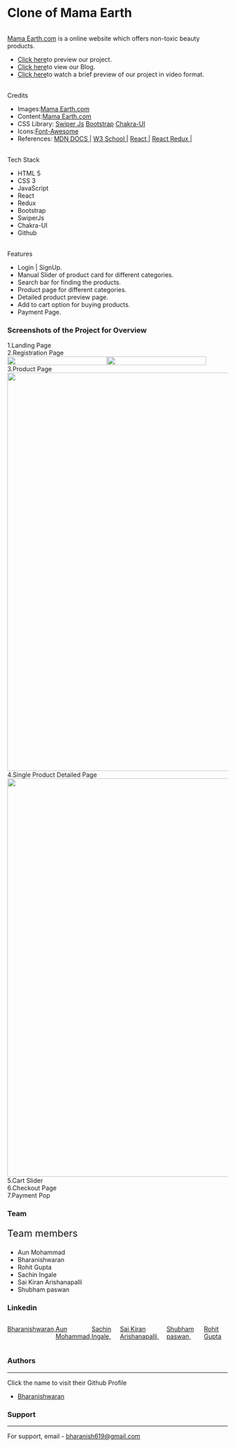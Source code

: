 <h1>Clone of Mama Earth</h1>
    <img src="https://cdn-images-1.medium.com/max/1040/1*StPsEPuvTr08P69H4XpX-w.png" alt="">
    <p><a href="https://mamaearth.in/">Mama Earth.com</a> is a online website which offers non-toxic beauty products.</p>
    <ul>
        <li><a href="https://clone-mamaearth.netlify.app/">Click here</a><span>to preview our project.</span></li>
        <li><a href="https://medium.com/@rg15697/a-new-experience-with-cloning-of-mamaearth-website-fbffb55767aa">Click here</a><span>to view our Blog.</span></li>
        <li><a href="https://drive.google.com/file/d/1iLvL-08IGJ64dp9s4pC19r3DJD1qqErP/view?usp=sharing">Click here</a><span>to watch a brief preview of our project in video format.</span></li>
    </ul>
<!--     <img src="https://cdn.shopify.com/s/files/1/0057/8938/4802/files/Boat-Logo_200x_200x_f9c79bf9-9c9a-477d-ab6a-7c889a1f2f70_170x.png?v=1646731229" alt=""> -->
    <br>
    <label for="">Credits</label>
    <ul>
        <li><span>Images:</span><a href="https://mamaearth.in/">Mama Earth.com</a></li>
        <li><span>Content:</span><a href="https://mamaearth.in/">Mama Earth.com</a></li>
        <li><span>CSS Library:</span>
        <a href="">Swiper Js</a>
         <a href="">Bootstrap</a>   
           <a href="">Chakra-UI</a>  
        </li>
        <li><span>Icons:</span><a href="">Font-Awesome</a></li>
        <li style="display:flex,"><span>References:</span>
           <a href="">MDN DOCS |</a>
           <a href="">W3 School |</a>
           <a href="">React |</a>
           <a href="">React Redux |</a>
        </li>
    </ul>
    <br>
    <label for="">Tech Stack</label>
    <ul>
        <li>HTML 5</li>
        <li>CSS 3</li>
        <li>JavaScript</li>
        <li>React</li>
        <li>Redux</>
        <li>Bootstrap</>
        <li>SwiperJs</>
        <li>Chakra-UI</>
        <li>Github</li>
    </ul>
    <br>
    <label for="">Features</label>
     <ul>
         <li>Login | SignUp.</li>
         <li>Manual Slider of product card for different categories.</li>
         <li>Search bar for finding the products.</li>
         <li>Product page for different categories.</li>
         <li>Detailed product preview page.</li>
         <li>Add to cart option for buying products.</li>
         <li>Payment Page.</li>
     </ul>
     <h3>Screenshots of the Project for Overview</h3>
      <label for="">1.Landing Page</label><br>
      <img src="https://miro.medium.com/max/1400/1*Se-ve1tgHsIgzcGLTZDA6A.png" alt=""><br>
      <label for="">2.Registration Page</label><br>
     <div style="display: flex; width: 455px;">
        <img width="100%" src="https://miro.medium.com/max/806/1*M3GpWocniCwofufir6H7sQ.jpeg" alt="">
        <img width="100%" src="https://miro.medium.com/max/812/1*pS7KUMrcNd3uTxWnDkoo2Q.jpeg" alt="">
     </div>
      <label for="">3.Product Page</label><br>
      <img width="910px" src="https://miro.medium.com/max/1400/1*X3OFqt6EzfafCsyyQ0X9Ig.png" alt=""><br>
      <label for="">4.Single Product Detailed Page</label><br>
      <img width="910px" src="https://miro.medium.com/max/1400/1*_zjgw-ZYS1E4ueykOKIp-A.png" alt=""><br>
      <label for="">5.Cart Slider</label><br>
      <img src="https://miro.medium.com/max/1400/1*3hYuhVUuLY3EAKSRPOuKmw.jpeg" alt=""><br>
      <label for="">6.Checkout Page</label><br>
      <img src="https://miro.medium.com/max/1400/1*nXYKH_SBtjfqLrlMd1XZLw.png" alt=""><br>
      <label for="">7.Payment Pop</label><br>
      <img src="https://miro.medium.com/max/1400/1*hrMlRn9cSEjtFplD_G2xLw.jpeg" alt="">
      <h3>Team</h3>
      <p style="font-size: 22px;">Team members</p>
      <ul>
          <li>Aun Mohammad</li>
          <li>Bharanishwaran</li>
          <li>Rohit Gupta</li>
          <li>Sachin Ingale</li>
          <li>Sai Kiran Arishanapalli</li>
          <li>Shubham paswan</li>
      </ul>
      <h3>Linkedin</h3>
      <img src="https://camo.githubusercontent.com/10fcc3fc61bbf146537c4f6f5a59a340bd9d030a583f74cce7123bb1faba08b0/68747470733a2f2f696d672e736869656c64732e696f2f62616467652f6c696e6b6564696e2d3041363643323f7374796c653d666f722d7468652d6261646765266c6f676f3d6c696e6b6564696e266c6f676f436f6c6f723d7768697465" alt="">
      <div style="display: flex;">
          <a href="https://www.linkedin.com/in/bharanishwaran-m/"><p>Bharanishwaran,</p></a>
          <a href="https://www.linkedin.com/in/aunm/"><p>Aun Mohammad,</p></a>
          <a href="https://www.linkedin.com/in/sachin98/"><p>Sachin Ingale,</p></a>
          <a href="https://www.linkedin.com/in/sai-kiran-arishanapalli-1b7062190/"><p>Sai Kiran Arishanapalli,</p></a>
          <a href="https://www.linkedin.com/in/shubham-paswan-1aa2ba237/"><p>Shubham paswan,</p></a>
          <a href="https://www.linkedin.com/in/rg15697/"><p>Rohit Gupta</p></a>
      </div>
      <h3>Authors</h3>
      <hr>
      <p>Click the name to visit their Github Profile</p>
      <ul>
          <li><a href="https://github.com/Bharani619">Bharanishwaran</a></li>
      </ul>
      <h3>Support</h3>
      <hr>
      For support, email - <a href="">bharanish619@gmail.com</a> 
     
